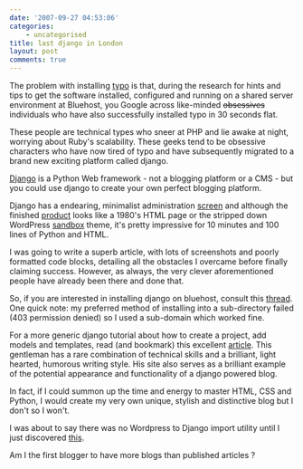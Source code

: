 ```yaml
---
date: '2007-09-27 04:53:06'
categories:
    - uncategorised
title: last django in London
layout: post
comments: true
---
```


The problem with installing
[typo](http://www.nbrightside.com/blog/2007/09/25/wordpress-23-and-typo/)
is that, during the research for hints and tips to get the software
installed, configured and running on a shared server environment at
Bluehost, you Google across like-minded ~~obsessives~~ individuals who
have also successfully installed typo in 30 seconds flat.

These people are technical types who sneer at PHP and lie awake at
night, worrying about Ruby's scalability. These geeks tend to be
obsessive characters who have now tired of typo and have subsequently
migrated to a brand new exciting platform called django.

[Django](http://www.djangoproject.com/) is a Python Web framework - not
a blogging platform or a CMS - but you could use django to create your
own perfect blogging platform.

Django has a endearing, minimalist administration
[screen](http://picasaweb.google.com/nbrightside/Blog/photo#5114597340304921426)
and although the finished
[product](http://picasaweb.google.com/nbrightside/Blog/photo#5115173497282777954)
looks like a 1980's HTML page or the stripped down WordPress
[sandbox](http://www.plaintxt.org/themes/sandbox/) theme, it's pretty
impressive for 10 minutes and 100 lines of Python and HTML.

I was going to write a superb article, with lots of screenshots and
poorly formatted code blocks, detailing all the obstacles I overcame
before finally claiming success. However, as always, the very clever
aforementioned people have already been there and done that.

So, if you are interested in installing django on bluehost, consult this
[thread](http://www.bluehostforum.com/showthread.php?t=715). One quick
note: my preferred method of installing into a sub-directory failed (403
permission denied) so I used a sub-domain which worked fine.

For a more generic django tutorial about how to create a project, add
models and templates, read (and bookmark) this excellent
[article](http://fallingbullets.com/blog/2006/aug/06/wordpress-clone-27-seconds-part-1-40/).
This gentleman has a rare combination of technical skills and a
brilliant, light hearted, humorous writing style. His site also serves
as a brilliant example of the potential appearance and functionality of
a django powered blog.

In fact, if I could summon up the time and energy to master HTML, CSS
and Python, I would create my very own unique, stylish and distinctive
blog but I don't so I won't.

I was about to say there was no Wordpress to Django import utility until
I just discovered
[this](http://code.google.com/p/django-wordpress-admin/).

Am I the first blogger to have more blogs than published articles ?
